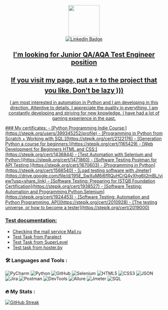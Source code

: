 
<div id="header" align="center">
  <img src="https://media.giphy.com/media/M9gbBd9nbDrOTu1Mqx/giphy.gif" width="100"/>
  <div id="badges">
  <a href="https://www.linkedin.com/in/lambotik/">
    <img src="https://img.shields.io/badge/LinkedIn-blue?style=for-the-badge&logo=linkedin&logoColor=white" alt="LinkedIn Badge"/>
</div>

<img src="https://komarev.com/ghpvc/?username=lambotik&style=flat-square&color=blue" alt=""/>

## I'm looking for Junior QA/AQA Test Engineer position
## If you visit my page, put a ⭐ to the project that you like. Don't be lazy ))) 
    
I am most interested in automation in Python and I am developing in this direction. Attentive to details, I appreciate the quality in everything. I am constantly developing and striving for new knowledge. I have had a lot of gaming experience in the past.    

<div id="header" align="left">
### My certificates:
- [Python Programming Indie Course:](https://stepik.org/users/399345252/profile)
- [Programming in Python from Scratch + Working with SQL:](https://stepik.org/cert/2122176)
- [Generation Python a course for beginners:](https://stepik.org/cert/1165429)
- [Web Development for Beginners HTML and CSS:](https://stepik.org/cert/1436844)
- [Test Automation with Selenium and Python:](https://stepik.org/cert/1471860)
- [Software Testing Postman for API Testing:](https://stepik.org/cert/1670603)
- [Programming in Python](https://stepik.org/cert/1566540)
- [Load testing software with Jmeter](https://drive.google.com/file/d/195E_SwXuM6i6fRQuHCrQ4yXhg6li2mBL/view?usp=share_link)
- [Software Testing: Preparing for ISTQB Foundation Certification](https://stepik.org/cert/1938527)
- [Software Testing: Automation and Programming.Python.Selenium](https://stepik.org/cert/1924453)
- [Software Testing: Automation and Python Programming. API](https://stepik.org/cert/2010928)
- [The testing universe, or how to become a tester](https://stepik.org/cert/2019000)

### Test documentation:
- [Checking the mail service Mail.ru](https://docs.google.com/spreadsheets/d/1IoD-eYXth18YQuJX2JLjXADJhmYKnxmEeGO8kTmifmU/edit?usp=sharing) 
- [Test Task from Paralect](https://docs.google.com/spreadsheets/d/1jUZngkI-eoNW3pbPcaVPpXuV3KgU1jPMCqQ8hSj28rA/edit?usp=sharing)
- [Test Task from SuperLevel](https://docs.google.com/spreadsheets/d/1QvQA8W6cZhB5Too8wAi1FdTLdUQXqHPz2AgmZExPyXQ/edit?usp=sharing)
- [Test task from hoster.by](https://docs.google.com/spreadsheets/d/1xzm2YOAZx0ll5KSULV3Z0fygkcbB8M-izoeZCEJf3Lg/edit?usp=sharing)


### :hammer_and_wrench: Languages and Tools :

![PyCharm](https://img.shields.io/badge/-PyCharm-090909?style=plastic&logo=PyCharm&logoColor=47C5FB)
![Python](https://img.shields.io/badge/-Python-090909?style=plastic&logo=Python&logoColor=47C5FB)
![GitHub](https://img.shields.io/badge/-GitHub-090909?style=plastic&logo=GitHub&logoColor=47C5FB)
![Selenium](https://img.shields.io/badge/-Selenium-090909?style=plastic&logo=Selenium&logoColor=47C5FB)
![HTML5](https://img.shields.io/badge/-HTML5-090909?style=plastic&logo=HTML5&logoColor=47C5FB)
![CSS3](https://img.shields.io/badge/-CSS3-090909?style=plastic&logo=CSS3&logoColor=47C5FB)
![JSON](https://img.shields.io/badge/-JSON-090909?style=plastic&logo=JSON&logoColor=47C5FB)
![Jira](https://img.shields.io/badge/-Jira-090909?style=plastic&logo=Jira&logoColor=47C5FB)
![Postman](https://img.shields.io/badge/-Postman-090909?style=plastic&logo=Postman&logoColor=47C5FB)
![DevTools](https://img.shields.io/badge/-DevTools-090909?style=plastic&logo=DevTools&logoColor=47C5FB)
![Allure](https://img.shields.io/badge/-Allure-090909?style=plastic&logo=AppacheAllure&logoColor=47C5FB)
![Jmeter](https://img.shields.io/badge/-Jmeter-090909?style=plastic&logo=Appache&logoColor=47C5FB)
![SQL](https://img.shields.io/badge/-SQL-090909?style=plastic&logo=SQL&logoColor=47C5FB)



### :fire: My Stats :

[![GitHub Streak](http://github-readme-streak-stats.herokuapp.com?user=lambotik&theme=dark&border_radius=10&date_format=j%20M%5B%20Y%5D&mode=weekly)](https://git.io/streak-stats)



